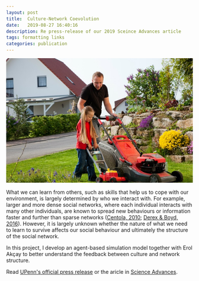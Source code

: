 ```yaml
---
layout: post
title:  Culture-Network Coevolution
date:   2019-08-27 16:40:16
description: Re press-release of our 2019 Sceince Advances article
tags: formatting links
categories: publication
---
```

![featured](/assets/img/featured_hu19337feddcabfbd8f6d4d46d8a8fceb6_2966410_720x0_resize_q90_lanczos.jpg)

What we can learn from others, such as skills that help us to cope with our environment, is largely determined by who we interact with. For example, larger and more dense social networks, where each individual interacts with many other individuals, are known to spread new behaviours or information faster and further than sparse networks ([Centola, 2010](https://doi.org/10.1126/science.1185231); [Derex & Boyd, 2016](https://doi.org/10.1073/pnas.1518798113)). However, it is largely unknown whether the nature of what we need to learn to survive affects our social behaviour and ultimately the structure of the social network.

In this project, I develop an agent-based simulation model together with Erol Akçay to better understand the feedback between culture and network structure.

Read [UPenn's official press release](https://penntoday.upenn.edu/news/societys-cultural-practices-shape-structure-its-social-networks-penn-study-shows) or the aricle in [Science Advances](https://doi.org/10.1126/sciadv.aaw0609).
